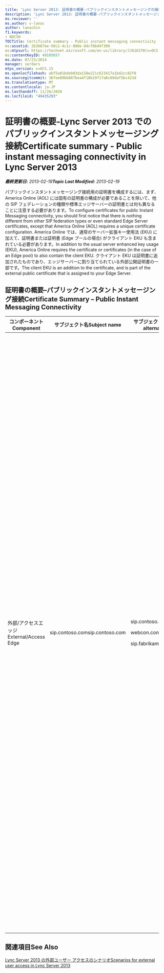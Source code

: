 ```yaml
---
title: 'Lync Server 2013: 証明書の概要-パブリックインスタントメッセージングの接続'
description: 'Lync Server 2013: 証明書の概要-パブリックインスタントメッセージング接続。'
ms.reviewer: ''
ms.author: v-lanac
author: lanachin
f1.keywords:
- NOCSH
TOCTitle: Certificate summary - Public instant messaging connectivity
ms:assetid: 2b3687ee-50c2-4c1c-880e-8dcf8bd4f309
ms:mtpsurl: https://technet.microsoft.com/en-us/library/JJ618370(v=OCS.15)
ms:contentKeyID: 49105657
ms.date: 07/23/2014
manager: serdars
mtps_version: v=OCS.15
ms.openlocfilehash: abf5a01bdeb03da158e221c623417a1b42cc82f8
ms.sourcegitcommit: 36fee89bb887bea4f18b19f17a8c69daf5bc423d
ms.translationtype: MT
ms.contentlocale: ja-JP
ms.lasthandoff: 11/26/2020
ms.locfileid: "49435293"
---
```

# <a name="certificate-summary---public-instant-messaging-connectivity-in-lync-server-2013"></a><span data-ttu-id="c1d90-103">証明書の概要-Lync Server 2013 でのパブリックインスタントメッセージング接続</span><span class="sxs-lookup"><span data-stu-id="c1d90-103">Certificate summary - Public instant messaging connectivity in Lync Server 2013</span></span>

<div data-xmlns="http://www.w3.org/1999/xhtml">

<div class="topic" data-xmlns="http://www.w3.org/1999/xhtml" data-msxsl="urn:schemas-microsoft-com:xslt" data-cs="https://msdn.microsoft.com/">

<div data-asp="https://msdn2.microsoft.com/asp">



</div>

<div id="mainSection">

<div id="mainBody"><span data-ttu-id="c1d90-104">

<span> </span></span><span class="sxs-lookup"><span data-stu-id="c1d90-104">

<span> </span></span></span>

<span data-ttu-id="c1d90-105">_**最終更新日:** 2013-02-19_</span><span class="sxs-lookup"><span data-stu-id="c1d90-105">_**Topic Last Modified:** 2013-02-19_</span></span>

<span data-ttu-id="c1d90-106">パブリックインスタントメッセージング接続用の証明書を構成するには、まず、America Online (AOL) には固有の証明書の構成が必要であることを除いて、他の SIP フェデレーションの種類や標準エッジサーバーの証明書とは何も異なることに注意する必要があります。</span><span class="sxs-lookup"><span data-stu-id="c1d90-106">To configure certificates for public Instant Messaging connectivity, you should first notice that there is nothing different from other SIP federation types or even standard Edge Server certificates, except that America Online (AOL) requires a unique certificate configuration.</span></span> <span data-ttu-id="c1d90-107">America Online では、通常のサーバー拡張キー使用法 (EKU) に加えて、証明書または証明書 (Edge プールの場合) がクライアント EKU も含まれている必要があります。</span><span class="sxs-lookup"><span data-stu-id="c1d90-107">In addition to the usual server enhanced key usage (EKU), America Online requires the certificate or certificates (in the case of an Edge pool) to also contain the client EKU.</span></span> <span data-ttu-id="c1d90-108">クライアント EKU は証明書に追加されたものであり、エッジサーバーに割り当てられている外部公開証明書の一部です。</span><span class="sxs-lookup"><span data-stu-id="c1d90-108">The client EKU is an addition to the certificate, and is part of the external public certificate that is assigned to your Edge Server.</span></span>

<div>

## <a name="certificate-summary--public-instant-messaging-connectivity"></a><span data-ttu-id="c1d90-109">証明書の概要–パブリックインスタントメッセージング接続</span><span class="sxs-lookup"><span data-stu-id="c1d90-109">Certificate Summary – Public Instant Messaging Connectivity</span></span>


<table>
<colgroup>
<col style="width: 25%" />
<col style="width: 25%" />
<col style="width: 25%" />
<col style="width: 25%" />
</colgroup>
<thead>
<tr class="header">
<th><span data-ttu-id="c1d90-110">コンポーネント</span><span class="sxs-lookup"><span data-stu-id="c1d90-110">Component</span></span></th>
<th><span data-ttu-id="c1d90-111">サブジェクト名</span><span class="sxs-lookup"><span data-stu-id="c1d90-111">Subject name</span></span></th>
<th><span data-ttu-id="c1d90-112">サブジェクト代替名 (SAN)/Order</span><span class="sxs-lookup"><span data-stu-id="c1d90-112">Subject alternative names (SAN)/Order</span></span></th>
<th><span data-ttu-id="c1d90-113">注釈</span><span class="sxs-lookup"><span data-stu-id="c1d90-113">Comments</span></span></th>
</tr>
</thead>
<tbody>
<tr class="odd">
<td><p><span data-ttu-id="c1d90-114">外部/アクセスエッジ</span><span class="sxs-lookup"><span data-stu-id="c1d90-114">External/Access Edge</span></span></p></td>
<td><p><span data-ttu-id="c1d90-115">sip.contoso.com</span><span class="sxs-lookup"><span data-stu-id="c1d90-115">sip.contoso.com</span></span></p></td>
<td><p><span data-ttu-id="c1d90-116">sip.contoso.com</span><span class="sxs-lookup"><span data-stu-id="c1d90-116">sip.contoso.com</span></span></p>
<p><span data-ttu-id="c1d90-117">webcon.contoso.com</span><span class="sxs-lookup"><span data-stu-id="c1d90-117">webcon.contoso.com</span></span></p>
<p><span data-ttu-id="c1d90-118">sip.fabrikam.com</span><span class="sxs-lookup"><span data-stu-id="c1d90-118">sip.fabrikam.com</span></span></p></td>
<td><p><span data-ttu-id="c1d90-119">証明書はパブリック CA からである必要があります。また、AOL とのパブリック IM 接続を展開する場合は、サーバーの EKU とクライアントの EKU を持っている必要があります。</span><span class="sxs-lookup"><span data-stu-id="c1d90-119">The certificate must be from a Public CA, and must have the server EKU and client EKU if public IM connectivity with AOL is to be deployed.</span></span> <span data-ttu-id="c1d90-120">証明書は、次のための外部エッジサーバーインターフェイスに割り当てられます。</span><span class="sxs-lookup"><span data-stu-id="c1d90-120">The certificate is assigned to the external Edge Server interfaces for:</span></span></p>
<ul>
<li><p><span data-ttu-id="c1d90-121">アクセス エッジ サービス</span><span class="sxs-lookup"><span data-stu-id="c1d90-121">Access Edge service</span></span></p></li>
<li><p><span data-ttu-id="c1d90-122">Web 会議エッジ サービス</span><span class="sxs-lookup"><span data-stu-id="c1d90-122">Web Conferencing Edge service</span></span></p></li>
<li><p><span data-ttu-id="c1d90-123">音声ビデオ エッジ サービス</span><span class="sxs-lookup"><span data-stu-id="c1d90-123">A/V Edge service</span></span></p></li>
</ul>
<p><span data-ttu-id="c1d90-124">San は、トポロジビルダーの定義に基づいて、自動的に証明書に追加されることに注意してください。</span><span class="sxs-lookup"><span data-stu-id="c1d90-124">Note that SANs are automatically added to the certificate based on your definitions in Topology Builder.</span></span> <span data-ttu-id="c1d90-125">必要に応じて、必要に応じて SAN エントリを追加します。これには、サポートが必要な追加の SIP ドメインや他のエントリも含まれます。</span><span class="sxs-lookup"><span data-stu-id="c1d90-125">You add SAN entries as needed for additional SIP domains and other entries that you need to support.</span></span> <span data-ttu-id="c1d90-126">サブジェクト名は SAN でレプリケートされ、正しい操作のために存在している必要があります。</span><span class="sxs-lookup"><span data-stu-id="c1d90-126">The subject name is replicated in the SAN and must be present for correct operation.</span></span></p></td>
</tr>
</tbody>
</table>


</div>

<div>

## <a name="see-also"></a><span data-ttu-id="c1d90-127">関連項目</span><span class="sxs-lookup"><span data-stu-id="c1d90-127">See Also</span></span>


[<span data-ttu-id="c1d90-128">Lync Server 2013 の外部ユーザー アクセスのシナリオ</span><span class="sxs-lookup"><span data-stu-id="c1d90-128">Scenarios for external user access in Lync Server 2013</span></span>](lync-server-2013-scenarios-for-external-user-access.md)  
  

<span data-ttu-id="c1d90-129"></div>

</div>

<span> </span>

</div>

</div>

</span><span class="sxs-lookup"><span data-stu-id="c1d90-129"></div>

</div>

<span> </span>

</div>

</div>

</span></span></div>

